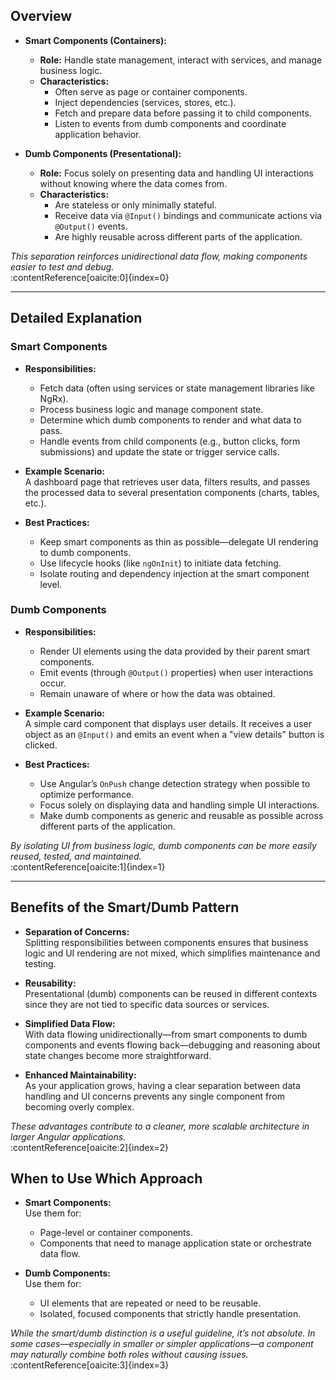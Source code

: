 ## Overview

- **Smart Components (Containers):**  
  - **Role:** Handle state management, interact with services, and manage business logic.  
  - **Characteristics:**  
    - Often serve as page or container components.  
    - Inject dependencies (services, stores, etc.).  
    - Fetch and prepare data before passing it to child components.  
    - Listen to events from dumb components and coordinate application behavior.

- **Dumb Components (Presentational):**  
  - **Role:** Focus solely on presenting data and handling UI interactions without knowing where the data comes from.  
  - **Characteristics:**  
    - Are stateless or only minimally stateful.  
    - Receive data via `@Input()` bindings and communicate actions via `@Output()` events.  
    - Are highly reusable across different parts of the application.
  
*This separation reinforces unidirectional data flow, making components easier to test and debug.*  
:contentReference[oaicite:0]{index=0}

---

## Detailed Explanation

### Smart Components

- **Responsibilities:**
  - Fetch data (often using services or state management libraries like NgRx).
  - Process business logic and manage component state.
  - Determine which dumb components to render and what data to pass.
  - Handle events from child components (e.g., button clicks, form submissions) and update the state or trigger service calls.
  
- **Example Scenario:**  
  A dashboard page that retrieves user data, filters results, and passes the processed data to several presentation components (charts, tables, etc.).

- **Best Practices:**  
  - Keep smart components as thin as possible—delegate UI rendering to dumb components.
  - Use lifecycle hooks (like `ngOnInit`) to initiate data fetching.
  - Isolate routing and dependency injection at the smart component level.

### Dumb Components

- **Responsibilities:**
  - Render UI elements using the data provided by their parent smart components.
  - Emit events (through `@Output()` properties) when user interactions occur.
  - Remain unaware of where or how the data was obtained.
  
- **Example Scenario:**  
  A simple card component that displays user details. It receives a user object as an `@Input()` and emits an event when a "view details" button is clicked.

- **Best Practices:**  
  - Use Angular’s `OnPush` change detection strategy when possible to optimize performance.
  - Focus solely on displaying data and handling simple UI interactions.
  - Make dumb components as generic and reusable as possible across different parts of the application.
  
*By isolating UI from business logic, dumb components can be more easily reused, tested, and maintained.*  
:contentReference[oaicite:1]{index=1}

---

## Benefits of the Smart/Dumb Pattern

- **Separation of Concerns:**  
  Splitting responsibilities between components ensures that business logic and UI rendering are not mixed, which simplifies maintenance and testing.

- **Reusability:**  
  Presentational (dumb) components can be reused in different contexts since they are not tied to specific data sources or services.

- **Simplified Data Flow:**  
  With data flowing unidirectionally—from smart components to dumb components and events flowing back—debugging and reasoning about state changes become more straightforward.

- **Enhanced Maintainability:**  
  As your application grows, having a clear separation between data handling and UI concerns prevents any single component from becoming overly complex.

*These advantages contribute to a cleaner, more scalable architecture in larger Angular applications.*  
:contentReference[oaicite:2]{index=2}

## When to Use Which Approach

- **Smart Components:**  
  Use them for:
  - Page-level or container components.
  - Components that need to manage application state or orchestrate data flow.
  
- **Dumb Components:**  
  Use them for:
  - UI elements that are repeated or need to be reusable.
  - Isolated, focused components that strictly handle presentation.

*While the smart/dumb distinction is a useful guideline, it’s not absolute. In some cases—especially in smaller or simpler applications—a component may naturally combine both roles without causing issues.*  
:contentReference[oaicite:3]{index=3}